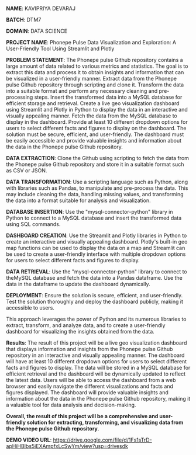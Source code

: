 **NAME**: KAVIPRIYA DEVARAJ

**BATCH**: DTM7

**DOMAIN**: DATA SCIENCE

**PROJECT NAME**: Phonepe Pulse Data Visualization and Exploration: A User-Friendly Tool Using Streamlit and Plotly

**PROBLEM STATEMENT**: The Phonepe pulse Github repository contains a large amount of data related to various metrics and statistics. 
   The goal is to extract this data and process it to obtain insights and information that can be visualized in a user-friendly manner.
   Extract data from the Phonepe pulse Github repository through scripting and clone it.
   Transform the data into a suitable format and perform any necessary cleaning and pre-processing steps.
   Insert the transformed data into a MySQL database for efficient storage and retrieval.
   Create a live geo visualization dashboard using Streamlit and Plotly in Python to display the data in an interactive and visually appealing manner.
   Fetch the data from the MySQL database to display in the dashboard.
   Provide at least 10 different dropdown options for users to select different facts and figures to display on the dashboard.
   The solution must be secure, efficient, and user-friendly. 
   The dashboard must be easily accessible and provide valuable insights and information about the data in the Phonepe pulse Github repository.

**DATA EXTRACTION**: Clone the Github using scripting to fetch the data from the Phonepe pulse Github repository and store it in a 
   suitable format such as CSV or JSON.

**DATA TRANSFORMATION**: Use a scripting language such as Python, along with libraries such as Pandas, to manipulate and pre-process the data. 
   This may include cleaning the data, handling missing values, and transforming the data into a format suitable for analysis and visualization.

**DATABASE INSERTION**: Use the "mysql-connector-python" library in Python to connect to a MySQL database and insert the transformed data using SQL commands.

**DASHBOARD CREATION**: Use the Streamlit and Plotly libraries in Python to create an interactive and visually appealing dashboard.
   Plotly's built-in geo map functions can be used to display the data on a map and Streamlit can be used to create a user-friendly interface with multiple dropdown options for users to select different facts and figures to display.

**DATA RETRIEVAL**: Use the "mysql-connector-python" library to connect to theMySQL database and fetch the data into a Pandas dataframe.
   Use the data in the dataframe to update the dashboard dynamically.

**DEPLOYMENT**: Ensure the solution is secure, efficient, and user-friendly. 
   Test the solution thoroughly and deploy the dashboard publicly, making it accessible to users.

This approach leverages the power of Python and its numerous libraries to extract, transform, and analyze data, and to create a user-friendly dashboard for visualizing the insights obtained from the data.

**Results**: The result of this project will be a live geo visualization dashboard that displays information and insights from the Phonepe pulse Github repository in an interactive and visually appealing manner. 
   The dashboard will have at least 10 different dropdown options for users to select different facts and figures to display. 
   The data will be stored in a MySQL database for efficient retrieval and the dashboard will be dynamically updated to reflect the latest data.
   Users will be able to access the dashboard from a web browser and easily navigate the different visualizations and facts and figures displayed. 
   The dashboard will provide valuable insights and information about the data in the Phonepe pulse Github repository, making it a valuable tool for data analysis and decision-making.

**Overall, the result of this project will be a comprehensive and user-friendly solution for extracting, transforming, and visualizing data from the Phonepe pulse Github repository**.

**DEMO VIDEO URL**: https://drive.google.com/file/d/1Fs1sTrD-apHiHBIbs5iEXAmpfxLcSwYm/view?usp=drivesdk
 


